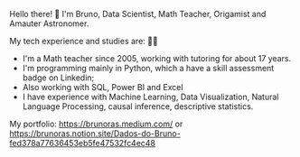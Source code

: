 Hello there! 🖖
I'm Bruno, Data Scientist, Math Teacher, Origamist and Amauter Astronomer.

My tech experience and studies are: 👩‍💻
- I'm a Math teacher since 2005, working with tutoring for about 17 years.
- I'm programming mainly in Python, which a have a skill assessment badge on Linkedin;
- Also working with SQL, Power BI and Excel
- I have experience with Machine Learning, Data Visualization, Natural Language Processing, causal inference, descriptive statistics. 

My portfolio:
https://brunoras.medium.com/
or
https://brunoras.notion.site/Dados-do-Bruno-fed378a77636453eb5fe47532fc4ec48


<!---
brunoras/brunoras is a ✨ special ✨ repository because its `README.md` (this file) appears on your GitHub profile.
You can click the Preview link to take a look at your changes.
--->
